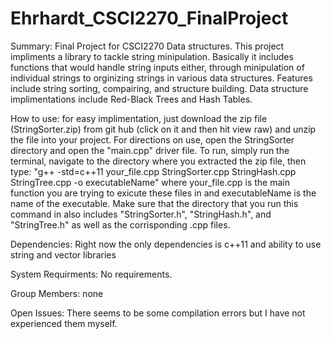 # Ehrhardt_CSCI2270_FinalProject
Summary:
Final Project for CSCI2270 Data structures. This project impliments a library to tackle string minipulation. Basically it includes functions that would handle string inputs either, through minipulation of individual strings to orginizing strings in various data structures. Features include string sorting, compairing, and structure building. Data structure implimentations  include Red-Black Trees and Hash Tables.

How to use:
for easy implimentation, just download the zip file (StringSorter.zip) from git hub (click on it and then hit view raw) and unzip the file into your project. For directions on use, open the StringSorter directory and open the "main.cpp" driver file. To run, simply run the terminal, navigate to the directory where you extracted the zip file, then type: "g++ -std=c++11 your_file.cpp StringSorter.cpp StringHash.cpp StringTree.cpp -o executableName" where your_file.cpp is the main function you are trying to exicute these files in and executableName is the name of the executable. Make sure that the directory that you run this command in also includes "StringSorter.h", "StringHash.h", and "StringTree.h" as well as the corrisponding .cpp files.

Dependencies:
Right now the only dependencies is c++11 and ability to use string and vector libraries

System Requirments:
No requirements.

Group Members:
none

Open Issues:
There seems to be some compilation errors but I have not experienced them myself.
